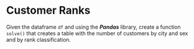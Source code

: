 # Customer Ranks

Given the dataframe ```df``` and using the ***Pandas*** library, create a function ```solve()``` 
that creates a table with the number of customers by city and sex and by rank classification.